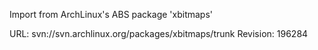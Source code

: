 Import from ArchLinux's ABS package 'xbitmaps'

URL: svn://svn.archlinux.org/packages/xbitmaps/trunk
Revision: 196284
